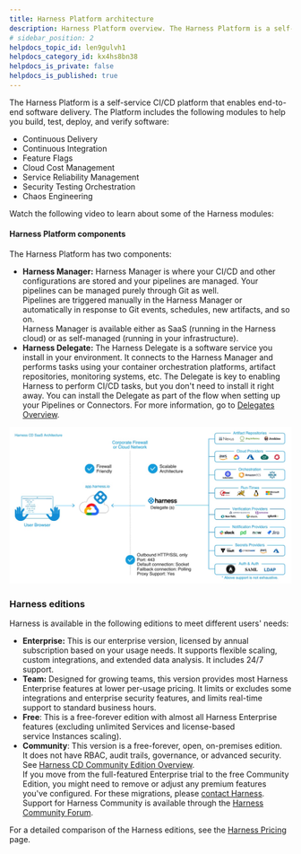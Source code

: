```yaml
---
title: Harness Platform architecture
description: Harness Platform overview. The Harness Platform is a self-service CI/CD platform that enables end-to-end software delivery. The Platform includes modules to help you build, test, deploy, and verify s…
# sidebar_position: 2
helpdocs_topic_id: len9gulvh1
helpdocs_category_id: kx4hs8bn38
helpdocs_is_private: false
helpdocs_is_published: true
---
```


The Harness Platform is a self-service CI/CD platform that enables end-to-end software delivery. The Platform includes the following modules to help you build, test, deploy, and verify software:

* Continuous Delivery
* Continuous Integration
* Feature Flags
* Cloud Cost Management
* Service Reliability Management
* Security Testing Orchestration
* Chaos Engineering

Watch the following video to learn about some of the Harness modules:

<!-- Video:
https://www.youtube.com/watch?v=GGrxv00jqWw-->
<docvideo src="https://www.youtube.com/watch?v=GGrxv00jqWw" />

#### Harness Platform components

The Harness Platform has two components:

* **Harness Manager:** Harness Manager is where your CI/CD and other configurations are stored and your pipelines are managed. Your pipelines can be managed purely through Git as well.  
Pipelines are triggered manually in the Harness Manager or automatically in response to Git events, schedules, new artifacts, and so on.  
Harness Manager is available either as SaaS (running in the Harness cloud) or as self-managed (running in your infrastructure).
* **Harness Delegate:** The Harness Delegate is a software service you install in your environment. It connects to the Harness Manager and performs tasks using your container orchestration platforms, artifact repositories, monitoring systems, etc. The Delegate is key to enabling Harness to perform CI/CD tasks, but you don't need to install it right away. You can install the Delegate as part of the flow when setting up your Pipelines or Connectors. For more information, go to [Delegates Overview](/docs/platform/2_Delegates/delegate-concepts/delegate-overview.md).

![Harness Delegate overview](./static/harness-platform-architecture-00.png)

### Harness editions

Harness is available in the following editions to meet different users' needs:

* **Enterprise:** This is our enterprise version, licensed by annual subscription based on your usage needs. It supports flexible scaling, custom integrations, and extended data analysis. It includes 24/7 support.
* **Team:** Designed for growing teams, this version provides most Harness Enterprise features at lower per-usage pricing. It limits or excludes some integrations and enterprise security features, and limits real-time support to standard business hours.
* **Free**: This is a free-forever edition with almost all Harness Enterprise features (excluding unlimited Services and license-based service Instances scaling).
* **Community**: This version is a free-forever, open, on-premises edition. It does not have RBAC, audit trails, governance, or advanced security. See [Harness CD Community Edition Overview](../continuous-delivery/deploy-srv-diff-platforms/community-ed/harness-community-edition-overview.md).  
If you move from the full-featured Enterprise trial to the free Community Edition, you might need to remove or adjust any premium features you've configured. For these migrations, please [contact Harness](https://harness.io/company/contact-sales). Support for Harness Community is available through the [Harness Community Forum](https://community.harness.io/).

For a detailed comparison of the Harness editions, see the [Harness Pricing](https://harness.io/pricing/?module=cd) page.

